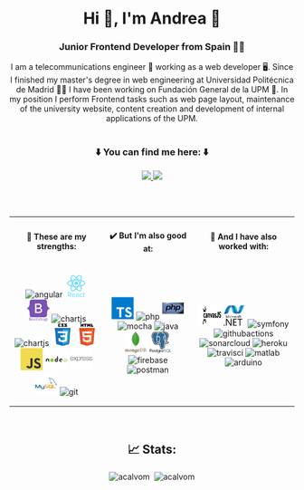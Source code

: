 <h1 align="center">Hi 👋, I'm Andrea 👩‍</h1>
<h3 align="center">Junior Frontend Developer from Spain 👩‍💻</h3>

<p align="center">
    I am a telecommunications engineer 📡 working as a web developer 🖥️. Since I finished my master's degree in web
    engineering at Universidad Politécnica de Madrid 👩‍🎓 I have been working on Fundación General de la UPM 💼. In my
    position I perform Frontend tasks such as web page layout, maintenance of the university website, content creation
    and development of internal applications of the UPM.<br /><br />
</p>

<h3 align="center"> ⬇️ You can find me here: ⬇️</h3>
<p align="center">
    <a href="https://github.com/acalvom?tab=repositories" target="_blank"><img
            src="https://img.shields.io/badge/GitHub-100000?style=for-the-badge&logo=github&logoColor=white" /</a>
        <a href="https://www.linkedin.com/in/andrea-calvo-moreno-63a71b115/" target="blank" target="_blank"><img
                src="https://img.shields.io/badge/LinkedIn-0077B5?style=for-the-badge&logo=linkedin&logoColor=white" /></a>
</p>
<br /><br />

<table align="center" width="1050" border="0">
    <tr>
        <th width="350">
            <h4 align="center">🥇 These are my strengths:</h4>
        </th>
        <th width="350">
            <h4 align="center">✔️ But I'm also good at:</h4>
        </th>
        <th width="350">
            <h4 align="center">💼 And I have also worked with:</h4>
        </th>
    </tr>
    <tr>
        <td>
            <p align="center">
                <img src="https://angular.io/assets/images/logos/angular/angular.svg" alt="angular" width="40"
                    height="40" />
                <img src="https://raw.githubusercontent.com/devicons/devicon/master/icons/react/react-original-wordmark.svg"
                    alt="react" width="40" height="40" />
                <img src="https://raw.githubusercontent.com/devicons/devicon/master/icons/bootstrap/bootstrap-plain-wordmark.svg"
                    alt="bootstrap" width="40" height="40" />
                <img src="https://encrypted-tbn0.gstatic.com/images?q=tbn:ANd9GcQ_VCUy0rIZQlW9jJY82ZWHQjeCJfKEWi0Ro3DJ3lpiGpu_Z54GScZ0-_3EEKC6vBz-mNo&usqp=CAU"
                    alt="chartjs" width="40" height="40" />
                <img src="https://www.chartjs.org/media/logo-title.svg" alt="chartjs" width="40" height="40" />
                <img src="https://raw.githubusercontent.com/devicons/devicon/master/icons/css3/css3-original-wordmark.svg"
                    alt="css3" width="40" height="40" />
                <img src="https://raw.githubusercontent.com/devicons/devicon/master/icons/html5/html5-original-wordmark.svg"
                    alt="html5" width="40" height="40" />
                <img src="https://raw.githubusercontent.com/devicons/devicon/master/icons/javascript/javascript-original.svg"
                    alt="javascript" width="40" height="40" />
                <img src="https://raw.githubusercontent.com/devicons/devicon/master/icons/nodejs/nodejs-original-wordmark.svg"
                    alt="nodejs" width="40" height="40" />
                <img src="https://raw.githubusercontent.com/devicons/devicon/master/icons/express/express-original-wordmark.svg"
                    alt="express" width="40" height="40" />
                <img src="https://raw.githubusercontent.com/devicons/devicon/master/icons/mysql/mysql-original-wordmark.svg"
                    alt="mysql" width="40" height="40" />
                <img src="https://www.vectorlogo.zone/logos/git-scm/git-scm-icon.svg" alt="git" width="40"
                    height="40" />
            </p>
        </td>
        <td>
            <p align="center">
                <img src="https://raw.githubusercontent.com/devicons/devicon/master/icons/typescript/typescript-original.svg"
                    alt="typescript" width="40" height="40" />
                <img src="https://cdn.worldvectorlogo.com/logos/java.svg" alt="php" width="40" height="40" />
                <img src="https://raw.githubusercontent.com/devicons/devicon/master/icons/php/php-original.svg"
                    alt="php" width="40" height="40" />
                <img src="https://www.vectorlogo.zone/logos/mochajs/mochajs-icon.svg" alt="mocha" width="40"
                    height="40" />
                <img src="https://avatars.githubusercontent.com/u/1515293?s=280&v=4" alt="java" width="40"
                    height="40" />
                <img src="https://raw.githubusercontent.com/devicons/devicon/master/icons/mongodb/mongodb-original-wordmark.svg"
                    alt="mongodb" width="40" height="40" />
                <img src="https://raw.githubusercontent.com/devicons/devicon/master/icons/postgresql/postgresql-original-wordmark.svg"
                    alt="postgresql" width="40" height="40" />
                <img src="https://www.vectorlogo.zone/logos/firebase/firebase-icon.svg" alt="firebase" width="40"
                    height="40" />
                <img src="https://www.vectorlogo.zone/logos/getpostman/getpostman-icon.svg" alt="postman" width="40"
                    height="40" />
            </p>
        </td>
        <td>
            <p align="center">
                <img src="https://raw.githubusercontent.com/Hardik0307/Hardik0307/master/assets/canvasjs-charts.svg"
                    alt="canvasjs" width="40" height="40" />
                <img src="https://raw.githubusercontent.com/devicons/devicon/master/icons/dot-net/dot-net-original-wordmark.svg"
                    alt="dotnet" width="40" height="40" />
                <img src="https://symfony.com/logos/symfony_black_03.svg" alt="symfony" width="40" height="40" />
                <img src="https://avatars.githubusercontent.com/u/44036562?s=280&v=4" alt="githubactions" width="40"
                    height="40" />
                <img src="https://seeklogo.com/images/S/sonarcloud-logo-39208B5388-seeklogo.com.png" alt="sonarcloud"
                    width="40" height="40" />
                <img src="https://www.vectorlogo.zone/logos/heroku/heroku-icon.svg" alt="heroku" width="40"
                    height="40" />
                <img src="https://www.vectorlogo.zone/logos/travis-ci/travis-ci-icon.svg" alt="travisci" width="40"
                    height="40" />
                <img src="https://upload.wikimedia.org/wikipedia/commons/2/21/Matlab_Logo.png" alt="matlab" width="40"
                    height="40" />
                <img src="https://cdn.worldvectorlogo.com/logos/arduino-1.svg" alt="arduino" width="40" height="40" />
            </p>
        </td>
    </tr>
</table>

<br />
<h2 align="center">📈 Stats: </h2>
<p align="center">
    <img align="center"
        src="https://github-readme-stats.vercel.app/api/top-langs?username=acalvom&show_icons=true&locale=en&layout=compact"
        alt="acalvom" />
    &nbsp;<img align="center"
        src="https://github-readme-stats.vercel.app/api?username=acalvom&show_icons=true&locale=en" alt="acalvom" />
</p>
